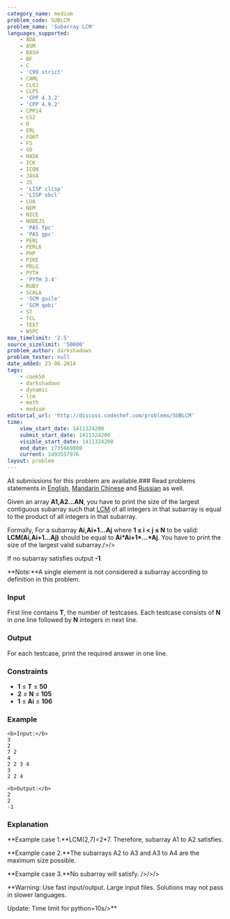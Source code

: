 ```yaml
---
category_name: medium
problem_code: SUBLCM
problem_name: 'Subarray LCM'
languages_supported:
    - ADA
    - ASM
    - BASH
    - BF
    - C
    - 'C99 strict'
    - CAML
    - CLOJ
    - CLPS
    - 'CPP 4.3.2'
    - 'CPP 4.9.2'
    - CPP14
    - CS2
    - D
    - ERL
    - FORT
    - FS
    - GO
    - HASK
    - ICK
    - ICON
    - JAVA
    - JS
    - 'LISP clisp'
    - 'LISP sbcl'
    - LUA
    - NEM
    - NICE
    - NODEJS
    - 'PAS fpc'
    - 'PAS gpc'
    - PERL
    - PERL6
    - PHP
    - PIKE
    - PRLG
    - PYTH
    - 'PYTH 3.4'
    - RUBY
    - SCALA
    - 'SCM guile'
    - 'SCM qobi'
    - ST
    - TCL
    - TEXT
    - WSPC
max_timelimit: '2.5'
source_sizelimit: '50000'
problem_author: darkshadows
problem_tester: null
date_added: 23-06-2014
tags:
    - cook50
    - darkshadows
    - dynamic
    - lcm
    - math
    - medium
editorial_url: 'http://discuss.codechef.com/problems/SUBLCM'
time:
    view_start_date: 1411324200
    submit_start_date: 1411324200
    visible_start_date: 1411324200
    end_date: 1735669800
    current: 1493557976
layout: problem
---
```

All submissions for this problem are available.###  Read problems statements in [English](http://www.codechef.com/download/translated/COOK50/english/SUBLCM.pdf), [Mandarin Chinese](http://www.codechef.com/download/translated/COOK50/mandarin/SUBLCM.pdf) and [Russian](http://www.codechef.com/download/translated/COOK50/russian/SUBLCM.pdf) as well.

Given an array **A1,A2...AN**, you have to print the size of the largest contiguous subarray such that
[LCM](http://en.wikipedia.org/wiki/Least_common_multiple) of all integers in that subarray is equal to the product of all integers in that subarray.

Formally,
 For a subarray **Ai,Ai+1...Aj** where **1 ≤ i < j ≤ N** to be valid: **LCM(Ai,Ai+1...Aj)** should be equal to **Ai\*Ai+1\*...\*Aj**. You have to print the size of the largest valid subarray./>/>

If no subarray satisfies output **-1**.

**Note:**A single element is not considered a subarray according to definition in this problem.

### Input

First line contains **T**, the number of testcases. Each testcase consists of **N** in one line followed by **N** integers in next line.

### Output

For each testcase, print the required answer in one line.

### Constraints

- **1** ≤ **T** ≤ **50**
- **2** ≤ **N** ≤ **105**
- **1** ≤ **Ai** ≤ **106**

### Example

```
<b>Input:</b>
3
2
7 2
4
2 2 3 4
3
2 2 4

<b>Output:</b>
2
2
-1

```
### Explanation

**Example case 1.**LCM(2,7)=2\*7. Therefore, subarray A1 to A2 satisfies.

**Example case 2.**The subarrays A2 to A3 and A3 to A4 are the maximum size possible.

**Example case 3.**No subarray will satisfy.
/>/>/>

**Warning: Use fast input/output. Large input files. Solutions may not pass in slower languages.

Update: Time limit for python=10s/>**